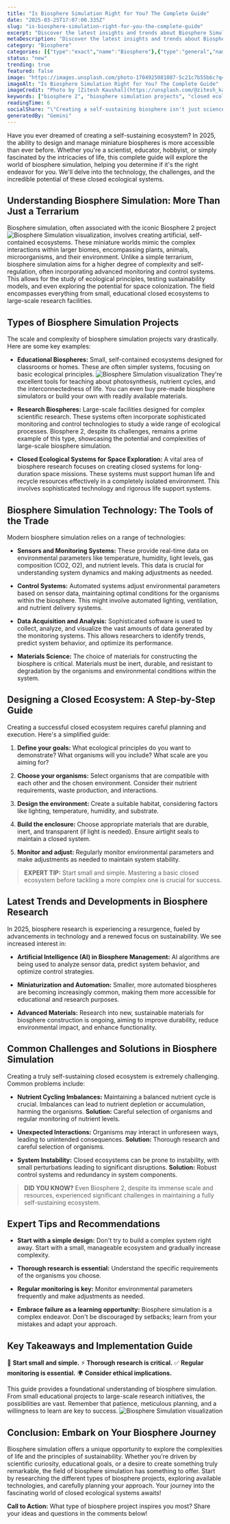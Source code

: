 ```yaml
---
title: "Is Biosphere Simulation Right for You? The Complete Guide"
date: "2025-03-25T17:07:00.335Z"
slug: "is-biosphere-simulation-right-for-you-the-complete-guide"
excerpt: "Discover the latest insights and trends about Biosphere Simulation. This comprehensive guide covers everything you need to know about Biosphere Simulation in 2025."
metaDescription: "Discover the latest insights and trends about Biosphere Simulation. This comprehensive guide covers everything you need to know about Biosphere Simulation ..."
category: "Biosphere"
categories: [{"type":"exact","name":"Biosphere"},{"type":"general","name":"Environmental Science"},{"type":"medium","name":"Ecological Modeling"},{"type":"specific","name":"System Dynamics"},{"type":"niche","name":"Agent-Based Modeling"}]
status: "new"
trending: true
featured: false
image: "https://images.unsplash.com/photo-1704925081087-5c21c7b55b6c?q=85&w=1200&fit=max&fm=webp&auto=compress"
imageAlt: "Is Biosphere Simulation Right for You? The Complete Guide"
imageCredit: "Photo by [Zitesh Kaushal](https://unsplash.com/@zitesh_kaushal) on Unsplash"
keywords: ["biosphere 2", "biosphere simulation projects", "closed ecological system", "artificial biosphere", "biosphere simulation technology", "biosphere research", "buy biosphere simulator", "how does a biosphere work", "biosphere simulation experiments", "designing a closed ecosystem"]
readingTime: 6
socialShare: "\"Creating a self-sustaining biosphere isn't just science fiction; it's a complex, evolving field with huge implications for our future – from space exploration to sustainable living on Earth.\""
generatedBy: "Gemini"
---
```




Have you ever dreamed of creating a self-sustaining ecosystem?  In 2025, the ability to design and manage miniature biospheres is more accessible than ever before.  Whether you're a scientist, educator, hobbyist, or simply fascinated by the intricacies of life, this complete guide will explore the world of biosphere simulation, helping you determine if it's the right endeavor for you.  We'll delve into the technology, the challenges, and the incredible potential of these closed ecological systems.

## Understanding Biosphere Simulation: More Than Just a Terrarium

Biosphere simulation, often associated with the iconic Biosphere 2 project ![Biosphere Simulation visualization](https://images.unsplash.com/photo-1559407020-3709c5f4eb77?q=85&w=1200&fit=max&fm=webp&auto=compress), involves creating artificial, self-contained ecosystems. These miniature worlds mimic the complex interactions within larger biomes, encompassing plants, animals, microorganisms, and their environment.  Unlike a simple terrarium, biosphere simulation aims for a higher degree of complexity and self-regulation, often incorporating advanced monitoring and control systems.  This allows for the study of ecological principles, testing sustainability models, and even exploring the potential for space colonization.  The field encompasses everything from small, educational closed ecosystems to large-scale research facilities.

## Types of Biosphere Simulation Projects

The scale and complexity of biosphere simulation projects vary drastically.  Here are some key examples:

* **Educational Biospheres:** Small, self-contained ecosystems designed for classrooms or homes. These are often simpler systems, focusing on basic ecological principles. ![Biosphere Simulation visualization](https://images.unsplash.com/photo-1559407011-0df8dd5991d6?q=85&w=1200&fit=max&fm=webp&auto=compress)  They're excellent tools for teaching about photosynthesis, nutrient cycles, and the interconnectedness of life.  You can even buy pre-made biosphere simulators or build your own with readily available materials.

* **Research Biospheres:** Large-scale facilities designed for complex scientific research.  These systems often incorporate sophisticated monitoring and control technologies to study a wide range of ecological processes. Biosphere 2, despite its challenges, remains a prime example of this type, showcasing the potential and complexities of large-scale biosphere simulation.

* **Closed Ecological Systems for Space Exploration:**  A vital area of biosphere research focuses on creating closed systems for long-duration space missions.  These systems must support human life and recycle resources effectively in a completely isolated environment. This involves sophisticated technology and rigorous life support systems.

## Biosphere Simulation Technology: The Tools of the Trade

Modern biosphere simulation relies on a range of technologies:

* **Sensors and Monitoring Systems:**  These provide real-time data on environmental parameters like temperature, humidity, light levels, gas composition (CO2, O2), and nutrient levels.  This data is crucial for understanding system dynamics and making adjustments as needed.

* **Control Systems:** Automated systems adjust environmental parameters based on sensor data, maintaining optimal conditions for the organisms within the biosphere.  This might involve automated lighting, ventilation, and nutrient delivery systems.

* **Data Acquisition and Analysis:**  Sophisticated software is used to collect, analyze, and visualize the vast amounts of data generated by the monitoring systems.  This allows researchers to identify trends, predict system behavior, and optimize its performance.

* **Materials Science:** The choice of materials for constructing the biosphere is critical.  Materials must be inert, durable, and resistant to degradation by the organisms and environmental conditions within the system.

## Designing a Closed Ecosystem: A Step-by-Step Guide

Creating a successful closed ecosystem requires careful planning and execution.  Here's a simplified guide:

1. **Define your goals:** What ecological principles do you want to demonstrate? What organisms will you include?  What scale are you aiming for?

2. **Choose your organisms:** Select organisms that are compatible with each other and the chosen environment.  Consider their nutrient requirements, waste production, and interactions.

3. **Design the environment:**  Create a suitable habitat, considering factors like lighting, temperature, humidity, and substrate.

4. **Build the enclosure:** Choose appropriate materials that are durable, inert, and transparent (if light is needed).  Ensure airtight seals to maintain a closed system.

5. **Monitor and adjust:** Regularly monitor environmental parameters and make adjustments as needed to maintain system stability.

> **EXPERT TIP:** Start small and simple.  Mastering a basic closed ecosystem before tackling a more complex one is crucial for success.

## Latest Trends and Developments in Biosphere Research

In 2025, biosphere research is experiencing a resurgence, fueled by advancements in technology and a renewed focus on sustainability.  We see increased interest in:

* **Artificial Intelligence (AI) in Biosphere Management:** AI algorithms are being used to analyze sensor data, predict system behavior, and optimize control strategies.

* **Miniaturization and Automation:**  Smaller, more automated biospheres are becoming increasingly common, making them more accessible for educational and research purposes.

* **Advanced Materials:**  Research into new, sustainable materials for biosphere construction is ongoing, aiming to improve durability, reduce environmental impact, and enhance functionality.

## Common Challenges and Solutions in Biosphere Simulation

Creating a truly self-sustaining closed ecosystem is extremely challenging.  Common problems include:

* **Nutrient Cycling Imbalances:**  Maintaining a balanced nutrient cycle is crucial.  Imbalances can lead to nutrient depletion or accumulation, harming the organisms.  **Solution:** Careful selection of organisms and regular monitoring of nutrient levels.

* **Unexpected Interactions:** Organisms may interact in unforeseen ways, leading to unintended consequences.  **Solution:** Thorough research and careful selection of organisms.

* **System Instability:** Closed ecosystems can be prone to instability, with small perturbations leading to significant disruptions.  **Solution:** Robust control systems and redundancy in system components.

> **DID YOU KNOW?**  Even Biosphere 2, despite its immense scale and resources, experienced significant challenges in maintaining a fully self-sustaining ecosystem.

## Expert Tips and Recommendations

* **Start with a simple design:** Don't try to build a complex system right away.  Start with a small, manageable ecosystem and gradually increase complexity.

* **Thorough research is essential:**  Understand the specific requirements of the organisms you choose.

* **Regular monitoring is key:**  Monitor environmental parameters frequently and make adjustments as needed.

* **Embrace failure as a learning opportunity:**  Biosphere simulation is a complex endeavor.  Don't be discouraged by setbacks; learn from your mistakes and adapt your approach.

## Key Takeaways and Implementation Guide

🔑 **Start small and simple.**
⚡ **Thorough research is critical.**
✅ **Regular monitoring is essential.**
🌍 **Consider ethical implications.**

This guide provides a foundational understanding of biosphere simulation.  From small educational projects to large-scale research initiatives, the possibilities are vast.  Remember that patience, meticulous planning, and a willingness to learn are key to success. ![Biosphere Simulation visualization](https://images.unsplash.com/photo-1611937846700-cc3c02b3b6d8?q=85&w=1200&fit=max&fm=webp&auto=compress)

## Conclusion: Embark on Your Biosphere Journey

Biosphere simulation offers a unique opportunity to explore the complexities of life and the principles of sustainability.  Whether you're driven by scientific curiosity, educational goals, or a desire to create something truly remarkable, the field of biosphere simulation has something to offer.  Start by researching the different types of biosphere projects, exploring available technologies, and carefully planning your approach.  Your journey into the fascinating world of closed ecological systems awaits!

**Call to Action:**  What type of biosphere project inspires you most? Share your ideas and questions in the comments below!

